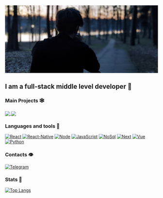 [![Header](https://github.com/Oleg-cmd/oleg-cmd/blob/main/assets/photo.jpg)](https://t.me/OlegSelanta)

## I am a full-stack middle level developer 👋

### Main Projects 🕸

<div style="margin-bottom:15px">
<a  href="https://github.com/Oleg-cmd/Web-App-Mern">
  <img align="center" src="https://github-readme-stats.vercel.app/api/pin/?username=oleg-cmd&repo=Web-App-Mern" />
</a>
<a  href="https://github.com/Oleg-cmd/Nextjs_Site">
  <img align="center" src="https://github-readme-stats.vercel.app/api/pin/?username=oleg-cmd&repo=Nextjs_Site" />
</a>
</div>

### Languages and tools 🎯

[![React](https://img.shields.io/badge/React-090909?style=for-the-badge&logo=react)](https://reactjs.org/)
[![React-Native](https://img.shields.io/badge/ReactNative-090909?style=for-the-badge&logo=react&logoColor=327182)](https://reactnative.dev/)
[![Node](https://img.shields.io/badge/NodeJS-090909?style=for-the-badge&logo=node.js)](https://nodejs.org/en/)
[![JavaScript](https://img.shields.io/badge/JavaScript-090909?style=for-the-badge&logo=JavaScript)](https://ru.wikipedia.org/wiki/JavaScript)
[![NoSql](https://img.shields.io/badge/NoSql-090909?style=for-the-badge&logo=mongodb)](https://www.mongodb.com/)
[![Next](https://img.shields.io/badge/Next-090909?style=for-the-badge&logo=next.js)](https://nextjs.org/)
[![Vue](https://img.shields.io/badge/Vue-090909?style=for-the-badge&logo=vue.js)](https://vuejs.org/)
[![Python](https://img.shields.io/badge/Python-090909?style=for-the-badge&logo=python)](https://www.python.org/)

### Contacts 👁

[![Telegram](https://img.shields.io/badge/Telegram-090909?style=for-the-badge&logo=Telegram)](https://t.me/olevegic)

### Stats 🌚

[![Top Langs](https://github-readme-stats.vercel.app/api/top-langs/?username=oleg-cmd&exclude_repo=github-readme-stats,anuraghazra.github.io)](https://github.com/Oleg-cmd?tab=repositories)
